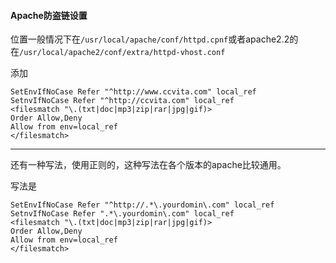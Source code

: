 #### Apache防盗链设置

位置一般情况下在`/usr/local/apache/conf/httpd.cpnf`或者apache2.2的在`/usr/local/apache2/conf/extra/httpd-vhost.conf`

添加

```shell
SetEnvIfNoCase Refer "^http://www.ccvita.com" local_ref
SetnvIfNoCase Refer "^http://ccvita.com" local_ref
<filesmatch "\.(txt|doc|mp3|zip|rar|jpg|gif)>
Order Allow,Deny
Allow from env=local_ref
</filesmatch>
```



----

还有一种写法，使用正则的，这种写法在各个版本的apache比较通用。

写法是



```shell
SetEnvIfNoCase Refer "^http://.*\.yourdomin\.com" local_ref
SetnvIfNoCase Refer ".*\.yourdomin\.com" local_ref
<filesmatch "\.(txt|doc|mp3|zip|rar|jpg|gif)>
Order Allow,Deny
Allow from env=local_ref
</filesmatch>
```

